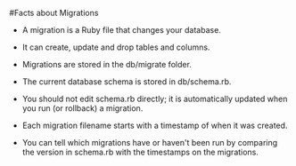 #Facts about Migrations

* A migration is a Ruby file that changes your database.

* It can create, update and drop tables and columns.

* Migrations are stored in the db/migrate folder.

* The current database schema is stored in db/schema.rb.

* You should not edit schema.rb directly; it is automatically updated when you run (or rollback) a migration.

* Each migration filename starts with a timestamp of when it was created.

* You can tell which migrations have or haven't been run by comparing the version in schema.rb with the timestamps on the migrations.
